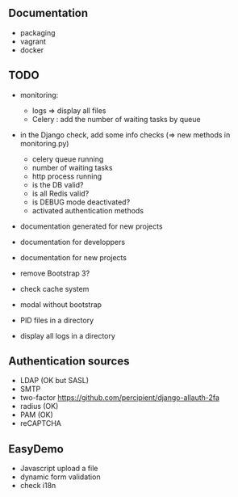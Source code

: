 Documentation
-------------

  * packaging
  * vagrant
  * docker

TODO
----

  * monitoring:
    * logs => display all files
    * Celery : add the number of waiting tasks by queue
  * in the Django check, add some info checks (=> new methods in monitoring.py)
    * celery queue running
    * number of waiting tasks
    * http process running
    * is the DB valid?
    * is all Redis valid?
    * is DEBUG mode deactivated?
    * activated authentication methods

  * documentation generated for new projects
  * documentation for developpers
  * documentation for new projects
  * remove Bootstrap 3?
  * check cache system
  * modal without bootstrap
  * PID files in a directory
  * display all logs in a directory

Authentication sources
----------------------

  * LDAP (OK but SASL)
  * SMTP
  * two-factor https://github.com/percipient/django-allauth-2fa
  * radius (OK)
  * PAM (OK)
  * reCAPTCHA

EasyDemo
--------

  * Javascript upload a file
  * dynamic form validation
  * check i18n
